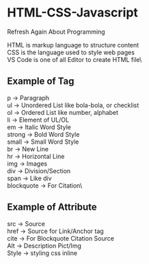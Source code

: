 # HTML-CSS-Javascript
Refresh Again About Programming

HTML is markup language to structure content\
CSS is the language used to style web pages\
VS Code is one of all Editor to create HTML file\

## Example of Tag
p -> Paragraph\
ul -> Unordered List like bola-bola, or checklist\
ol -> Ordered List like number, alphabet\
li -> Element of UL/OL\
em -> Italic Word Style\
strong -> Bold Word Style\
small -> Small Word Style\
br -> New Line\
hr -> Horizontal Line\
img -> Images\
div -> Division/Section\
span -> Like div \
blockquote -> For Citation\

## Example of Attribute
src -> Source\
href -> Source for Link/Anchor tag\
cite -> For Blockquote Citation Source\
Alt -> Description Pict/Img\
Style -> styling css inline

